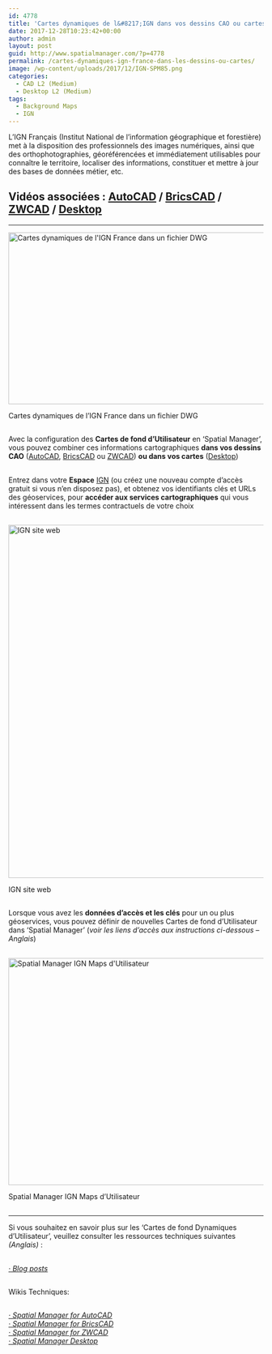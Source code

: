 ```yaml
---
id: 4778
title: 'Cartes dynamiques de l&#8217;IGN dans vos dessins CAO ou cartes'
date: 2017-12-28T10:23:42+00:00
author: admin
layout: post
guid: http://www.spatialmanager.com/?p=4778
permalink: /cartes-dynamiques-ign-france-dans-les-dessins-ou-cartes/
image: /wp-content/uploads/2017/12/IGN-SPM85.png
categories:
  - CAD L2 (Medium)
  - Desktop L2 (Medium)
tags:
  - Background Maps
  - IGN
---
```

<p>
  L&#8217;IGN Français (Institut National de l&#8217;information géographique et forestière) met à la disposition des professionnels des images numériques, ainsi que des orthophotographies, géoréférencées et immédiatement utilisables pour connaître le territoire, localiser des informations, constituer et mettre à jour des bases de données métier, etc.<!--more-->
</p>

<h2>
  Vidéos associées : <a href="https://youtu.be/Jwspff5p_Fk?rel=0" target="_blank" rel="nofollow"><span>AutoCAD</span></a> / <a href="https://youtu.be/Xs6hORi9wvs?rel=0" target="_blank" rel="nofollow"><span>BricsCAD</span></a> / <a href="https://youtu.be/LkOi4rtPZkU?rel=0" target="_blank" rel="nofollow"><span>ZWCAD</span></a> / <a href="https://youtu.be/zwnFknryQzQ?rel=0" target="_blank" rel="nofollow"><span>Desktop</span></a>
</h2>

* * *

<div>
  <a href="http://www.spatialmanager.com/wp-content/uploads/2017/12/IGN-FR-Spatial-Manager-BG-Window-BCAD2.png" target="_blank" rel="nofollow"><img src="http://www.spatialmanager.com/wp-content/uploads/2017/12/IGN-FR-Spatial-Manager-BG-Window-BCAD2-1024x556.png" alt="Cartes dynamiques de l'IGN France dans un fichier DWG" width="625" height="339" srcset="http://www.spatialmanager.com/wp-content/uploads/2017/12/IGN-FR-Spatial-Manager-BG-Window-BCAD2-1024x556.png 1024w, http://www.spatialmanager.com/wp-content/uploads/2017/12/IGN-FR-Spatial-Manager-BG-Window-BCAD2-300x163.png 300w, http://www.spatialmanager.com/wp-content/uploads/2017/12/IGN-FR-Spatial-Manager-BG-Window-BCAD2-768x417.png 768w, http://www.spatialmanager.com/wp-content/uploads/2017/12/IGN-FR-Spatial-Manager-BG-Window-BCAD2-624x339.png 624w, http://www.spatialmanager.com/wp-content/uploads/2017/12/IGN-FR-Spatial-Manager-BG-Window-BCAD2.png 1280w" sizes="(max-width: 625px) 100vw, 625px" /></a>
  
  <p>
    Cartes dynamiques de l&#8217;IGN France dans un fichier DWG
  </p>
</div>

<h2>
</h2>

Avec la configuration des **Cartes de fond d&#8217;Utilisateur** en &#8216;Spatial Manager&#8217;, vous pouvez combiner ces informations cartographiques **dans vos dessins CAO** (<a href="http://www.spatialmanager.com/spm-forautocad/" target="_blank" rel="nofollow">AutoCAD</a>, <a href="http://www.spatialmanager.com/spm-forbricscad/" target="_blank" rel="nofollow">BricsCAD</a> ou <a href="http://www.spatialmanager.com/spm-forzwcad/" target="_blank" rel="nofollow">ZWCAD</a>) **ou dans vos cartes** (<a href="http://www.spatialmanager.com/spm-desktop/" target="_blank" rel="nofollow">Desktop</a>)

## 

Entrez dans votre **Espace** <a href="http://professionnels.ign.fr/" target="_blank" rel="nofollow">IGN</a> (ou créez une nouveau compte d&#8217;accès gratuit si vous n&#8217;en disposez pas), et obtenez vos identifiants clés et URLs des géoservices, pour **accéder aux services cartographiques** qui vous intéressent dans les termes contractuels de votre choix

## 

<div>
  <a href="http://professionnels.ign.fr/" target="_blank" rel="nofollow"><img src="http://www.spatialmanager.com/wp-content/uploads/2017/12/IGN-site-Internet.png" alt="IGN site web" width="950" height="697" srcset="http://www.spatialmanager.com/wp-content/uploads/2017/12/IGN-site-Internet.png 950w, http://www.spatialmanager.com/wp-content/uploads/2017/12/IGN-site-Internet-300x220.png 300w, http://www.spatialmanager.com/wp-content/uploads/2017/12/IGN-site-Internet-768x563.png 768w, http://www.spatialmanager.com/wp-content/uploads/2017/12/IGN-site-Internet-624x458.png 624w" sizes="(max-width: 950px) 100vw, 950px" /></a>
  
  <p>
    IGN site web
  </p>
</div>

## 

Lorsque vous avez les **données d&#8217;accès et les clés** pour un ou plus géoservices, vous pouvez définir de nouvelles Cartes de fond d&#8217;Utilisateur dans &#8216;Spatial Manager&#8217; (_voir les liens d&#8217;accès aux instructions ci-dessous &#8211; Anglais_)

## 

<div>
  <a href="http://www.spatialmanager.com/wp-content/uploads/2017/12/Spatial-Manager-User-IGN-Maps.png" target="_blank" rel="nofollow"><img src="http://www.spatialmanager.com/wp-content/uploads/2017/12/Spatial-Manager-User-IGN-Maps.png" alt="Spatial Manager IGN Maps d'Utilisateur" width="977" height="448" srcset="http://www.spatialmanager.com/wp-content/uploads/2017/12/Spatial-Manager-User-IGN-Maps.png 977w, http://www.spatialmanager.com/wp-content/uploads/2017/12/Spatial-Manager-User-IGN-Maps-300x138.png 300w, http://www.spatialmanager.com/wp-content/uploads/2017/12/Spatial-Manager-User-IGN-Maps-768x352.png 768w, http://www.spatialmanager.com/wp-content/uploads/2017/12/Spatial-Manager-User-IGN-Maps-624x286.png 624w" sizes="(max-width: 977px) 100vw, 977px" /></a>
  
  <p>
    Spatial Manager IGN Maps d&#8217;Utilisateur
  </p>
</div>

## 

* * *

<p>
  Si vous souhaitez en savoir plus sur les &#8216;Cartes de fond Dynamiques d&#8217;Utilisateur&#8217;, veuillez consulter les ressources techniques suivantes <em>(Anglais) </em>:
</p>

<h2>
</h2>

<span><em><a href="http://www.spatialmanager.com/tag/background-maps/" target="_blank" rel="nofollow">· Blog posts</a></em></span>

## 

Wikis Techniques:

## 

<p>
  <em><a href="http://wiki.spatialmanager.com/index.php/Spatial_Manager%E2%84%A2_for_AutoCAD_-_FAQs:_Background_Maps_(%22Standard%22_and_%22Professional%22_editions_only)#Can_I_configure_my_own_Web_Map_Services.3F" target="_blank" rel="nofollow">· Spatial Manager for AutoCAD</a></em><br /> <a href="http://wiki.spatialmanager.com/index.php/Spatial_Manager%E2%84%A2_for_BricsCAD_-_FAQs:_Background_Maps_(%22Standard%22_and_%22Professional%22_editions_only)#Can_I_configure_my_own_Web_Map_Services.3F" target="_blank" rel="nofollow"><em>· Spatial Manager for BricsCAD<br /> </em></a><em><a href="http://wiki.spatialmanager.com/index.php/Spatial_Manager%E2%84%A2_for_ZWCAD_-_FAQs:_Background_Maps_(%22Standard%22_and_%22Professional%22_editions_only)#Can_I_configure_my_own_Web_Map_Services.3F" target="_blank" rel="nofollow">· Spatial Manager for ZWCAD<br /> </a><a href="http://wiki.spatialmanager.com/index.php/Spatial_Manager_Desktop%E2%84%A2_-_FAQs:_Background_Maps#Can_I_configure_my_own_Web_Map_Services.3F" target="_blank" rel="nofollow">· Spatial Manager Desktop</a></em>
</p>